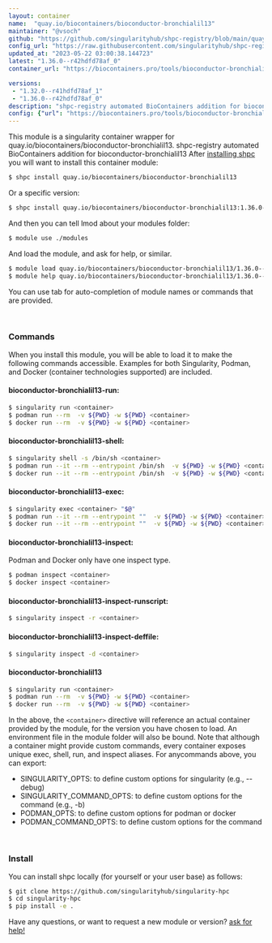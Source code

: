 ```yaml
---
layout: container
name:  "quay.io/biocontainers/bioconductor-bronchialil13"
maintainer: "@vsoch"
github: "https://github.com/singularityhub/shpc-registry/blob/main/quay.io/biocontainers/bioconductor-bronchialil13/container.yaml"
config_url: "https://raw.githubusercontent.com/singularityhub/shpc-registry/main/quay.io/biocontainers/bioconductor-bronchialil13/container.yaml"
updated_at: "2023-05-22 03:00:38.144723"
latest: "1.36.0--r42hdfd78af_0"
container_url: "https://biocontainers.pro/tools/bioconductor-bronchialil13"

versions:
 - "1.32.0--r41hdfd78af_1"
 - "1.36.0--r42hdfd78af_0"
description: "shpc-registry automated BioContainers addition for bioconductor-bronchialil13"
config: {"url": "https://biocontainers.pro/tools/bioconductor-bronchialil13", "maintainer": "@vsoch", "description": "shpc-registry automated BioContainers addition for bioconductor-bronchialil13", "latest": {"1.36.0--r42hdfd78af_0": "sha256:52b5891e18d1f69308f1aa841e5c4a50193609a0af5c837c23d3b451e69aacd4"}, "tags": {"1.32.0--r41hdfd78af_1": "sha256:aa28300dbc398dde2bef8283de9bf88856eccad1bda88bab934ba853c316e81a", "1.36.0--r42hdfd78af_0": "sha256:52b5891e18d1f69308f1aa841e5c4a50193609a0af5c837c23d3b451e69aacd4"}, "docker": "quay.io/biocontainers/bioconductor-bronchialil13"}
---
```


This module is a singularity container wrapper for quay.io/biocontainers/bioconductor-bronchialil13.
shpc-registry automated BioContainers addition for bioconductor-bronchialil13
After [installing shpc](#install) you will want to install this container module:


```bash
$ shpc install quay.io/biocontainers/bioconductor-bronchialil13
```

Or a specific version:

```bash
$ shpc install quay.io/biocontainers/bioconductor-bronchialil13:1.36.0--r42hdfd78af_0
```

And then you can tell lmod about your modules folder:

```bash
$ module use ./modules
```

And load the module, and ask for help, or similar.

```bash
$ module load quay.io/biocontainers/bioconductor-bronchialil13/1.36.0--r42hdfd78af_0
$ module help quay.io/biocontainers/bioconductor-bronchialil13/1.36.0--r42hdfd78af_0
```

You can use tab for auto-completion of module names or commands that are provided.

<br>

### Commands

When you install this module, you will be able to load it to make the following commands accessible.
Examples for both Singularity, Podman, and Docker (container technologies supported) are included.

#### bioconductor-bronchialil13-run:

```bash
$ singularity run <container>
$ podman run --rm  -v ${PWD} -w ${PWD} <container>
$ docker run --rm  -v ${PWD} -w ${PWD} <container>
```

#### bioconductor-bronchialil13-shell:

```bash
$ singularity shell -s /bin/sh <container>
$ podman run --it --rm --entrypoint /bin/sh  -v ${PWD} -w ${PWD} <container>
$ docker run --it --rm --entrypoint /bin/sh  -v ${PWD} -w ${PWD} <container>
```

#### bioconductor-bronchialil13-exec:

```bash
$ singularity exec <container> "$@"
$ podman run --it --rm --entrypoint ""  -v ${PWD} -w ${PWD} <container> "$@"
$ docker run --it --rm --entrypoint ""  -v ${PWD} -w ${PWD} <container> "$@"
```

#### bioconductor-bronchialil13-inspect:

Podman and Docker only have one inspect type.

```bash
$ podman inspect <container>
$ docker inspect <container>
```

#### bioconductor-bronchialil13-inspect-runscript:

```bash
$ singularity inspect -r <container>
```

#### bioconductor-bronchialil13-inspect-deffile:

```bash
$ singularity inspect -d <container>
```



#### bioconductor-bronchialil13

```bash
$ singularity run <container>
$ podman run --rm  -v ${PWD} -w ${PWD} <container>
$ docker run --rm  -v ${PWD} -w ${PWD} <container>
```


In the above, the `<container>` directive will reference an actual container provided
by the module, for the version you have chosen to load. An environment file in the
module folder will also be bound. Note that although a container
might provide custom commands, every container exposes unique exec, shell, run, and
inspect aliases. For anycommands above, you can export:

 - SINGULARITY_OPTS: to define custom options for singularity (e.g., --debug)
 - SINGULARITY_COMMAND_OPTS: to define custom options for the command (e.g., -b)
 - PODMAN_OPTS: to define custom options for podman or docker
 - PODMAN_COMMAND_OPTS: to define custom options for the command

<br>

### Install

You can install shpc locally (for yourself or your user base) as follows:

```bash
$ git clone https://github.com/singularityhub/singularity-hpc
$ cd singularity-hpc
$ pip install -e .
```

Have any questions, or want to request a new module or version? [ask for help!](https://github.com/singularityhub/singularity-hpc/issues)